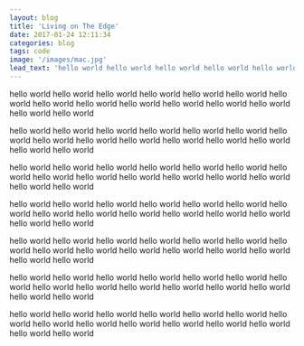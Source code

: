 ```yaml
---
layout: blog
title: 'Living on The Edge'
date: 2017-01-24 12:11:34
categories: blog
tags: code
image: '/images/mac.jpg'
lead_text: 'hello world hello world hello world hello world hello world hello world hello world hello world hello world hello world hello world hello world hello world hello world hello world '
---
```


hello world hello world hello world hello world hello world hello world hello world hello world hello world hello world hello world hello world hello world hello world hello world 

hello world hello world hello world hello world hello world hello world hello world hello world hello world hello world hello world hello world hello world hello world hello world 

hello world hello world hello world hello world hello world hello world hello world hello world hello world hello world hello world hello world hello world hello world hello world 

hello world hello world hello world hello world hello world hello world hello world hello world hello world hello world hello world hello world hello world hello world hello world 

hello world hello world hello world hello world hello world hello world hello world hello world hello world hello world hello world hello world hello world hello world hello world 

hello world hello world hello world hello world hello world hello world hello world hello world hello world hello world hello world hello world hello world hello world hello world 

hello world hello world hello world hello world hello world hello world hello world hello world hello world hello world hello world hello world hello world hello world hello world 
